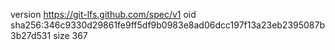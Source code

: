 version https://git-lfs.github.com/spec/v1
oid sha256:346c9330d29861fe9ff5df9b0983e8ad06dcc197f13a23eb2395087b3b27d531
size 367
